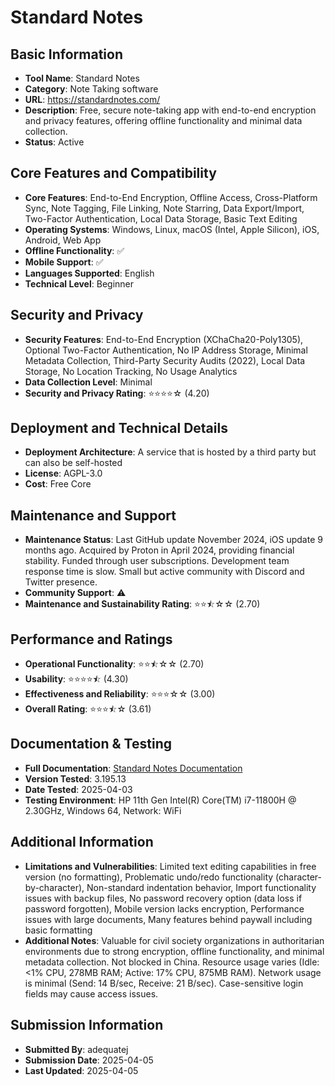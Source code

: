 # Standard Notes

## Basic Information
- **Tool Name**: Standard Notes
- **Category**: Note Taking software
- **URL**: https://standardnotes.com/
- **Description**: Free, secure note-taking app with end-to-end encryption and privacy features, offering offline functionality and minimal data collection.
- **Status**: Active

## Core Features and Compatibility
- **Core Features**: End-to-End Encryption, Offline Access, Cross-Platform Sync, Note Tagging, File Linking, Note Starring, Data Export/Import, Two-Factor Authentication, Local Data Storage, Basic Text Editing
- **Operating Systems**: Windows, Linux, macOS (Intel, Apple Silicon), iOS, Android, Web App
- **Offline Functionality**: ✅
- **Mobile Support**: ✅
- **Languages Supported**: English
- **Technical Level**: Beginner

## Security and Privacy
- **Security Features**: End-to-End Encryption (XChaCha20-Poly1305), Optional Two-Factor Authentication, No IP Address Storage, Minimal Metadata Collection, Third-Party Security Audits (2022), Local Data Storage, No Location Tracking, No Usage Analytics
- **Data Collection Level**: Minimal
- **Security and Privacy Rating**: ⭐⭐⭐⭐☆ (4.20)

## Deployment and Technical Details
- **Deployment Architecture**: A service that is hosted by a third party but can also be self-hosted
- **License**: AGPL-3.0
- **Cost**: Free Core

## Maintenance and Support
- **Maintenance Status**: Last GitHub update November 2024, iOS update 9 months ago. Acquired by Proton in April 2024, providing financial stability. Funded through user subscriptions. Development team response time is slow. Small but active community with Discord and Twitter presence.
- **Community Support**: ⚠️
- **Maintenance and Sustainability Rating**: ⭐⭐⯪☆☆ (2.70)

## Performance and Ratings
- **Operational Functionality**: ⭐⭐⯪☆☆ (2.70)
- **Usability**: ⭐⭐⭐⭐⯪ (4.30)
- **Effectiveness and Reliability**: ⭐⭐⭐☆☆ (3.00)
- **Overall Rating**: ⭐⭐⭐⯪☆ (3.61)

## Documentation & Testing
- **Full Documentation**: [Standard Notes Documentation](https://github.com/user-attachments/files/20054460/standardnotes.pdf)
- **Version Tested**: 3.195.13
- **Date Tested**: 2025-04-03
- **Testing Environment**: HP 11th Gen Intel(R) Core(TM) i7-11800H @ 2.30GHz, Windows 64, Network: WiFi

## Additional Information
- **Limitations and Vulnerabilities**: Limited text editing capabilities in free version (no formatting), Problematic undo/redo functionality (character-by-character), Non-standard indentation behavior, Import functionality issues with backup files, No password recovery option (data loss if password forgotten), Mobile version lacks encryption, Performance issues with large documents, Many features behind paywall including basic formatting
- **Additional Notes**: Valuable for civil society organizations in authoritarian environments due to strong encryption, offline functionality, and minimal metadata collection. Not blocked in China. Resource usage varies (Idle: <1% CPU, 278MB RAM; Active: 17% CPU, 875MB RAM). Network usage is minimal (Send: 14 B/sec, Receive: 21 B/sec). Case-sensitive login fields may cause access issues.

## Submission Information
- **Submitted By**: adequatej
- **Submission Date**: 2025-04-05
- **Last Updated**: 2025-04-05
